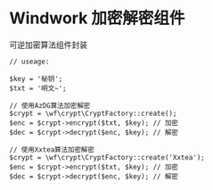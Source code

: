 Windwork 加密解密组件
============================
可逆加密算法组件封装

```
// useage:

$key = '秘钥';
$txt = '明文~';

// 使用AzDG算法加密解密
$crypt = \wf\crypt\CryptFactory::create();  
$enc = $crypt->encrypt($txt, $key); // 加密
$dec = $crypt->decrypt($enc, $key); // 解密

// 使用Xxtea算法加密解密
$crypt = \wf\crypt\CryptFactory::create('Xxtea');
$enc = $crypt->encrypt($txt, $key); // 加密
$dec = $crypt->decrypt($enc, $key); // 解密

```

